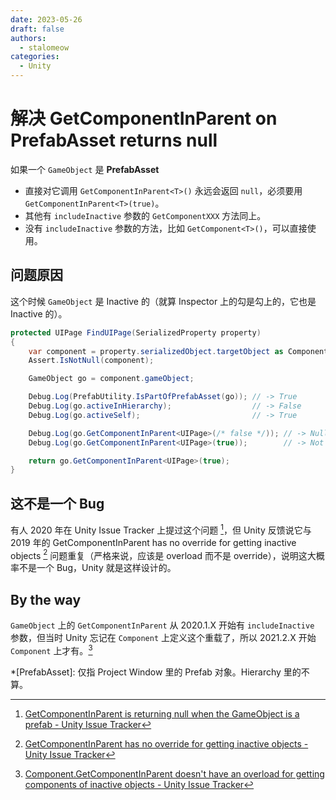 ```yaml
---
date: 2023-05-26
draft: false
authors:
  - stalomeow
categories:
  - Unity
---
```


# 解决 GetComponentInParent on PrefabAsset returns null

如果一个 `GameObject` 是 **PrefabAsset**

- 直接对它调用 `GetComponentInParent<T>()` 永远会返回 `null`，必须要用 `GetComponentInParent<T>(true)`。
- 其他有 `includeInactive` 参数的 `GetComponentXXX` 方法同上。
- 没有 `includeInactive` 参数的方法，比如 `GetComponent<T>()`，可以直接使用。



## 问题原因

这个时候 `GameObject` 是 Inactive 的（就算 Inspector 上的勾是勾上的，它也是 Inactive 的）。

``` c# title="示例代码"
protected UIPage FindUIPage(SerializedProperty property)
{
    var component = property.serializedObject.targetObject as Component;
    Assert.IsNotNull(component);

    GameObject go = component.gameObject;

    Debug.Log(PrefabUtility.IsPartOfPrefabAsset(go)); // -> True
    Debug.Log(go.activeInHierarchy);                  // -> False
    Debug.Log(go.activeSelf);                         // -> True

    Debug.Log(go.GetComponentInParent<UIPage>(/* false */)); // -> Null
    Debug.Log(go.GetComponentInParent<UIPage>(true));        // -> Not Null

    return go.GetComponentInParent<UIPage>(true);
}
```

## 这不是一个 Bug

有人 2020 年在 Unity Issue Tracker 上提过这个问题 [^1]，但 Unity 反馈说它与 2019 年的 GetComponentInParent has no override for getting inactive objects [^2] 问题重复（严格来说，应该是 overload 而不是 override），说明这大概率不是一个 Bug，Unity 就是这样设计的。

## By the way

`GameObject` 上的 `GetComponentInParent` 从 2020.1.X 开始有 `includeInactive` 参数，但当时 Unity 忘记在 `Component` 上定义这个重载了，所以 2021.2.X 开始 `Component` 上才有。[^3]


*[PrefabAsset]: 仅指 Project Window 里的 Prefab 对象。Hierarchy 里的不算。

[^1]: [GetComponentInParent is returning null when the GameObject is a prefab - Unity Issue Tracker](https://issuetracker.unity3d.com/issues/getcomponentinparent-is-returning-null-when-the-gameobject-is-a-prefab)
[^2]: [GetComponentInParent has no override for getting inactive objects - Unity Issue Tracker](https://issuetracker.unity3d.com/issues/getcomponentinparent-has-no-override-for-inactive-objects)
[^3]: [Component.GetComponentInParent doesn't have an overload for getting components of inactive objects - Unity Issue Tracker](https://issuetracker.unity3d.com/issues/component-dot-getcomponentinparent-doesnt-have-an-overload-for-getting-components-of-inactive-objects)